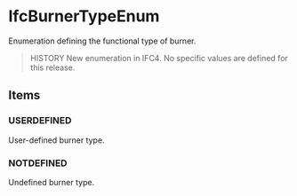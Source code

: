 # IfcBurnerTypeEnum

Enumeration defining the functional type of burner.

> HISTORY  New enumeration in IFC4. No specific values are defined for this release.

## Items

### USERDEFINED
User-defined burner type.

### NOTDEFINED
Undefined burner type.
